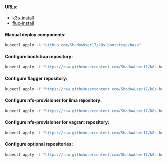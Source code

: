 #### URLs:
- [k3s-install](https://github.com/ShadowUser17/BasicInstalls/blob/master/kubernetes/k3s-cluster-install.md)
- [flux-install](https://github.com/ShadowUser17/BasicInstalls/blob/master/fluxcd/README.md)

#### Manual deploy components:
```bash
kubectl apply -k "github.com/ShadowUser17/k8s-bootstrap/base"
```

#### Configure bootstrap repository:
```bash
kubectl apply -f "https://raw.githubusercontent.com/ShadowUser17/k8s-bootstrap/master/flux/k8s-bootstrap.yaml"
```

#### Configure flagger repository:
```bash
kubectl apply -f "https://raw.githubusercontent.com/ShadowUser17/k8s-bootstrap/master/flux/flagger-kubernetes.yaml"
```

#### Configure nfs-provisioner for lima repository:
```bash
kubectl apply -f "https://raw.githubusercontent.com/ShadowUser17/k8s-bootstrap/master/nfs/lima/fluxcd-deploy.yml"
```

#### Configure nfs-provisioner for vagrant repository:
```bash
kubectl apply -f "https://raw.githubusercontent.com/ShadowUser17/k8s-bootstrap/master/nfs/vagrant/fluxcd-deploy.yml"
```

#### Configure optional repositories:
```bash
kubectl apply -f "https://raw.githubusercontent.com/ShadowUser17/k8s-bootstrap/master/flux/docker-templates.yaml"
```
